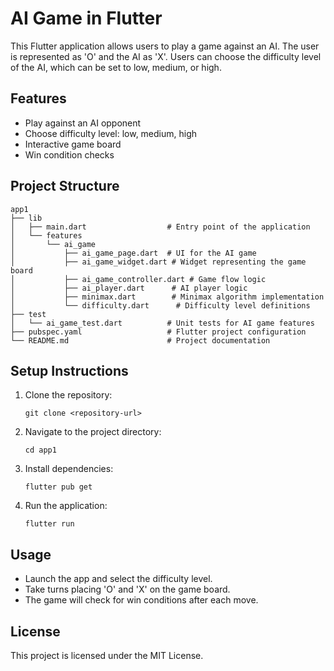# AI Game in Flutter

This Flutter application allows users to play a game against an AI. The user is represented as 'O' and the AI as 'X'. Users can choose the difficulty level of the AI, which can be set to low, medium, or high.

## Features

- Play against an AI opponent
- Choose difficulty level: low, medium, high
- Interactive game board
- Win condition checks

## Project Structure

```
app1
├── lib
│   ├── main.dart                  # Entry point of the application
│   └── features
│       └── ai_game
│           ├── ai_game_page.dart  # UI for the AI game
│           ├── ai_game_widget.dart # Widget representing the game board
│           ├── ai_game_controller.dart # Game flow logic
│           ├── ai_player.dart      # AI player logic
│           ├── minimax.dart        # Minimax algorithm implementation
│           └── difficulty.dart      # Difficulty level definitions
├── test
│   └── ai_game_test.dart          # Unit tests for AI game features
├── pubspec.yaml                   # Flutter project configuration
└── README.md                      # Project documentation
```

## Setup Instructions

1. Clone the repository:
   ```
   git clone <repository-url>
   ```

2. Navigate to the project directory:
   ```
   cd app1
   ```

3. Install dependencies:
   ```
   flutter pub get
   ```

4. Run the application:
   ```
   flutter run
   ```

## Usage

- Launch the app and select the difficulty level.
- Take turns placing 'O' and 'X' on the game board.
- The game will check for win conditions after each move.

## License

This project is licensed under the MIT License.